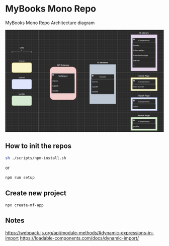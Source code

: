 # MyBooks Mono Repo

MyBooks Mono Repo Architecture diagram

![img](./docs/design/design.png)

## How to init the repos

```sh
sh ./scripts/npm-install.sh
```

or

```
npm run setup
```

## Create new project

```
npx create-mf-app
```

## Notes

https://webpack.js.org/api/module-methods/#dynamic-expressions-in-import
https://loadable-components.com/docs/dynamic-import/
